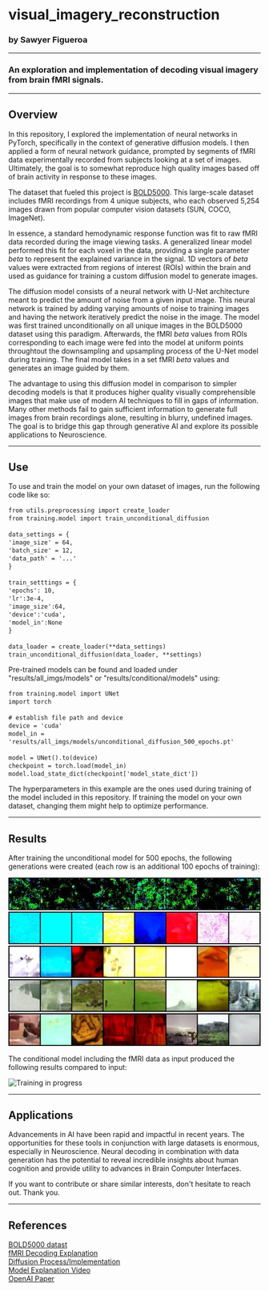 # visual_imagery_reconstruction

### by Sawyer Figueroa
---

### An exploration and implementation of decoding visual imagery from brain fMRI signals.
---
## Overview

In this repository, I explored the implementation of neural networks in PyTorch, specifically in the context
of generative diffusion models. I then applied a form of neural network guidance, prompted by segments of fMRI data
experimentally recorded from subjects looking at a set of images. Ultimately, the goal is to somewhat reproduce high quality images based off of brain activity in response to these images.

The dataset that fueled this project is [BOLD5000](https://bold5000-dataset.github.io/website/). This large-scale dataset
includes fMRI recordings from 4 unique subjects, who each observed 5,254 images drawn from popular computer vision datasets (SUN, COCO, ImageNet).

In essence, a standard hemodynamic response function was fit to raw fMRI data recorded during the image viewing tasks. A generalized linear model performed this fit for each voxel in the data, providing
a single parameter *beta* to represent the explained variance in the signal. 1D vectors of *beta* values were extracted from regions of interest (ROIs) within the brain and used as guidance for training a custom diffusion model
to generate images.

The diffusion model consists of a neural network with U-Net architecture meant to predict the amount of noise from a given input image. This neural network is trained by adding varying amounts of noise to training images
and having the network iteratively predict the noise in the image. The model was first trained unconditionally on all unique images in the BOLD5000 dataset using this paradigm. Afterwards, the fMRI *beta* values from 
ROIs corresponding to each image were fed into the model at uniform points throughtout the downsampling and upsampling process of the U-Net model during training. The final model takes in a set fMRI *beta* values and generates
an image guided by them.

The advantage to using this diffusion model in comparison to simpler decoding models is that it produces higher quality visually comprehensible images that make use of modern AI techniques to fill in gaps of information. Many other methods
fail to gain sufficient information to generate full images from brain recordings alone, resulting in blurry, undefined images. The goal is to bridge this gap through generative AI and explore its possible applications to Neuroscience.

---
## Use

To use and train the model on your own dataset of images, run the following code like so:
```
from utils.preprocessing import create_loader
from training.model import train_unconditional_diffusion

data_settings = {
'image_size' = 64,
'batch_size' = 12,
'data_path' = '...'
}

train_setttings = {
'epochs': 10,
'lr':3e-4,
'image_size':64,
'device':'cuda',
'model_in':None
}

data_loader = create_loader(**data_settings)
train_unconditional_diffusion(data_loader, **settings)
```

Pre-trained models can be found and loaded under "results/all_imgs/models" or "results/conditional/models" using:
```
from training.model import UNet
import torch

# establish file path and device
device = 'cuda'
model_in = 'results/all_imgs/models/unconditional_diffusion_500_epochs.pt'

model = UNet().to(device)
checkpoint = torch.load(model_in)
model.load_state_dict(checkpoint['model_state_dict'])
```

The hyperparameters in this example are the ones used during training of the model included in this repository. If training the model on your own dataset, changing them might help to optimize performance.

---
## Results

After training the unconditional model for 500 epochs, the following generations were created (each row is an additional 100 epochs of training):

![Training in progress](results/all_imgs/training_progression/1.jpg)
![Training in progress](results/all_imgs/training_progression/101.jpg)
![Training in progress](results/all_imgs/training_progression/201.jpg)
![Training in progress](results/all_imgs/training_progression/301.jpg)
![Training in progress](results/all_imgs/training_progression/351.jpg)

The conditional model including the fMRI data as input produced the following results compared to input:

![Training in progress](results/conditional/training_progression/1.jpg)

---
## Applications

Advancements in AI have been rapid and impactful in recent years. The opportunities for these tools in conjunction with large datasets is enormous, especially in Neuroscience. Neural decoding in combination with data generation
has the potential to reveal incredible insights about human cognition and provide utility to advances in Brain Computer Interfaces.

If you want to contribute or share similar interests, don't hesitate to reach out. Thank you.

---
## References

[BOLD5000 datast](https://www.nature.com/articles/s41597-019-0052-3)   
[fMRI Decoding Explanation](https://cbmm.mit.edu/video/fmri-bootcamp-part-6-classification-3510)   
[Diffusion Process/Implementation](https://arxiv.org/pdf/2006.11239.pdf)   
[Model Explanation Video](https://www.youtube.com/watch?v=HoKDTa5jHvg&t=1774s)   
[OpenAI Paper](https://arxiv.org/pdf/2105.05233.pdf)   

